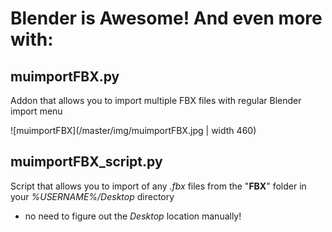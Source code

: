 # Blender is Awesome! And even more with:

## muimportFBX.py

Addon that allows you to import  multiple FBX files with regular Blender import menu

![muimportFBX](/master/img/muimportFBX.jpg | width 460)

## muimportFBX_script.py

Script that allows you to import of any *.fbx* files from the "**FBX**" folder in your *%USERNAME%/Desktop* directory

- no need to figure out the *Desktop* location manually!